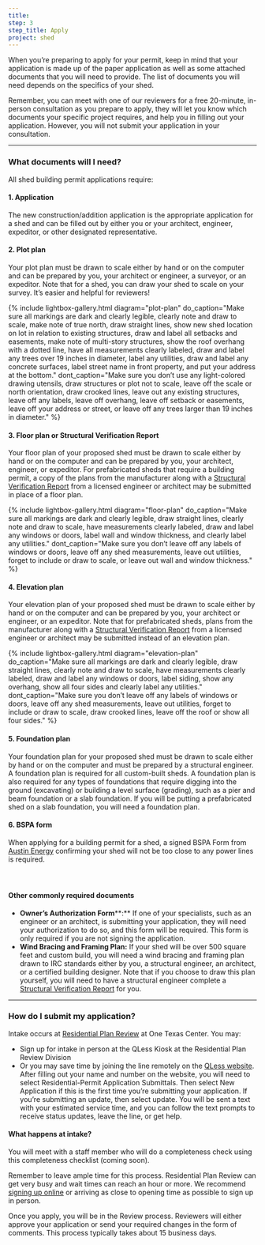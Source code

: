 ```yaml
---
title:
step: 3
step_title: Apply
project: shed
---
```


When you’re preparing to apply for your permit, keep in mind that your application is made up of the paper application as well as some attached documents that you will need to provide. The list of documents you will need depends on the specifics of your shed.

Remember, you can meet with one of our reviewers for a free 20-minute, in-person consultation as you prepare to apply, they will let you know which documents your specific project requires, and help you in filling out your application. However, you will not submit your application in your consultation.

---

### What documents will I need?

All shed building permit applications require:

#### 1. Application

The new construction/addition application is the appropriate application for a shed and can be filled out by either you or your architect, engineer, expeditor, or other designated representative.

#### 2. Plot plan

Your plot plan must be drawn to scale either by hand or on the computer and can be prepared by you, your architect or engineer, a surveyor, or an expeditor. Note that for a shed, you can draw your shed to scale on your survey. It’s easier and helpful for reviewers!

{% include lightbox-gallery.html diagram="plot-plan" do_caption="Make sure all markings are dark and clearly legible, clearly note and draw to scale, make note of true north, draw straight lines, show new shed location on lot in relation to existing structures, draw and label all setbacks and easements, make note of multi-story structures, show the roof overhang with a dotted line, have all measurements clearly labeled, draw and label any trees over 19 inches in diameter, label any utilities, draw and label any concrete surfaces, label street name in front property, and put your address at the bottom." dont_caption="Make sure you don&rsquo;t use any light-colored drawing utensils, draw structures or plot not to scale, leave off the scale or north orientation, draw crooked lines, leave out any existing structures, leave off any labels, leave off overhang, leave off setback or easements, leave off your address or street, or leave off any trees larger than 19 inches in diameter." %}

#### 3. Floor plan or Structural Verification Report

Your floor plan of your proposed shed must be drawn to scale either by hand or on the computer and can be prepared by you, your architect, engineer, or expeditor. For prefabricated sheds that require a building permit, a copy of the plans from the manufacturer along with a [Structural Verification Report](https://www.austintexas.gov/sites/default/files/files/Planning/Applications_Forms/Structural_Verification_Report_citylogo.pdf) from a licensed engineer or architect may be submitted in place of a floor plan.

{% include lightbox-gallery.html diagram="floor-plan" do_caption="Make sure all markings are dark and clearly legible, draw straight lines, clearly note and draw to scale, have measurements clearly labeled, draw and label any windows or doors, label wall and window thickness, and clearly label any utilities." dont_caption="Make sure you don&rsquo;t leave off any labels of windows or doors, leave off any shed measurements, leave out utilities, forget to include or draw to scale, or leave out wall and window thickness." %}

#### 4. Elevation plan

Your elevation plan of your proposed shed must be drawn to scale either by hand or on the computer and can be prepared by you, your architect or engineer, or an expeditor. Note that for prefabricated sheds, plans from the manufacturer along with a [Structural Verification Report](https://www.austintexas.gov/sites/default/files/files/Planning/Applications_Forms/Structural_Verification_Report_citylogo.pdf) from a licensed engineer or architect may be submitted instead of an elevation plan.

{% include lightbox-gallery.html diagram="elevation-plan" do_caption="Make sure all markings are dark and clearly legible, draw straight lines, clearly note and draw to scale, have measurements clearly labeled, draw and label any windows or doors, label siding, show any overhang, show all four sides and clearly label any utilities." dont_caption="Make sure you don&rsquo;t leave off any labels of windows or doors, leave off any shed measurements, leave out utilities, forget to include or draw to scale, draw crooked lines, leave off the roof or show all four sides." %}

#### 5. Foundation plan

Your foundation plan for your proposed shed must be drawn to scale either by hand or on the computer and must be prepared by a structural engineer. A foundation plan is required for all custom-built sheds. A foundation plan is also required for any types of foundations that require digging into the ground (excavating) or building a level surface (grading), such as a pier and beam foundation or a slab foundation. If you will be putting a prefabricated shed on a slab foundation, you will need a foundation plan.

#### 6. BSPA form

When applying for a building permit for a shed, a signed BSPA Form from [Austin Energy](/contact/) confirming your shed will not be too close to any power lines is required.

#### &nbsp;

#### Other commonly required documents

* **Owner’s Authorization Form****:** If one of your specialists, such as an engineer or an architect, is submitting your application, they will need your authorization to do so, and this form will be required. This form is only required if you are not signing the application.
* **Wind Bracing and Framing Plan:**&nbsp;If your shed will be over 500 square feet and custom build, you will need a wind bracing and framing plan drawn to IRC standards either by you, a structural engineer, an architect, or a certified building designer. Note that if you choose to draw this plan yourself, you will need to have a structural engineer complete a [Structural Verification Report](https://www.austintexas.gov/sites/default/files/files/Planning/Applications_Forms/Structural_Verification_Report_citylogo.pdf) for you.

---

### How do I submit my application?

Intake occurs at [Residential Plan Review](/contact/) at One Texas Center. You may:

* Sign up for intake in person at the QLess Kiosk at the Residential Plan Review Division
* Or you may save time by joining the line remotely on the [QLess website](https://kiosk.qless.com/kiosk/app/home/19062?queues=63813,65072,64852,64862,66812). After filling out your name and number on the website, you will need to select Residential-Permit Application Submittals. Then select New Application if this is the first time you’re submitting your application. If you’re submitting an update, then select update. You will be sent a text with your estimated service time, and you can follow the text prompts to receive status updates, leave the line, or get help.

#### What happens at intake?

You will meet with a staff member who will do a completeness check using this completeness checklist (coming soon).

Remember to leave ample time for this process. Residential Plan Review can get very busy and wait times can reach an hour or more. We recommend [signing up online](https://kiosk.qless.com/kiosk/app/home/19062?queues=63813,65072,64852,64862,66812) or arriving as close to opening time as possible to sign up in person.

Once you apply, you will be in the Review process. Reviewers will either approve your application or send your required changes in the form of comments. This process typically takes about 15 business days.

